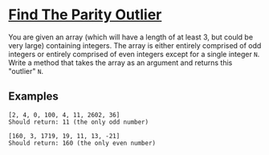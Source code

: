 # [ Find The Parity Outlier ](https://www.codewars.com/kata/5526fc09a1bbd946250002dc)

You are given an array (which will have a length of at least 3, but could be very large) containing integers. The array
is either entirely comprised of odd integers or entirely comprised of even integers except for a single integer `N`.
Write a method that takes the array as an argument and returns this "outlier" `N`.

Examples
--------

    [2, 4, 0, 100, 4, 11, 2602, 36]
    Should return: 11 (the only odd number)
    
    [160, 3, 1719, 19, 11, 13, -21]
    Should return: 160 (the only even number)